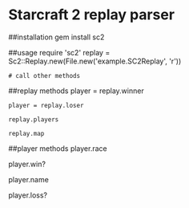 # Starcraft 2 replay parser

##installation
	gem install sc2

##usage
	require 'sc2'
	replay = Sc2::Replay.new(File.new('example.SC2Replay', 'r'))

	# call other methods

##replay methods
	player = replay.winner

	player = replay.loser

	replay.players
	
	replay.map

##player methods
  player.race
  
  player.win?
  
  player.name
  
  player.loss?
